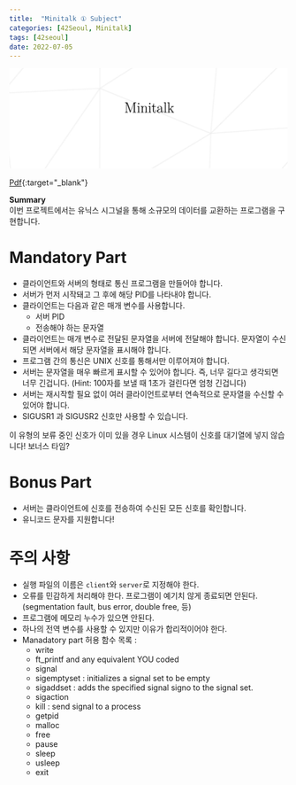 ```yaml
---
title:  "Minitalk ① Subject"
categories: [42Seoul, Minitalk]
tags: [42seoul]
date: 2022-07-05
---
```

![thumbnail](/assets/img/42seoul/minitalk/minitalk.png)

[Pdf](https://23tae.github.io/assets/file/minitalk_en.subject.pdf){:target="_blank"}

**Summary**  
이번 프로젝트에서는 유닉스 시그널을 통해 소규모의 데이터를 교환하는 프로그램을 구현합니다.

# Mandatory Part

- 클라이언트와 서버의 형태로 통신 프로그램을 만들어야 합니다.
- 서버가 먼저 시작돼고 그 후에 해당 PID를 나타내야 합니다.
- 클라이언트는 다음과 같은 매개 변수를 사용합니다.
    - 서버 PID
    - 전송해야 하는 문자열
- 클라이언트는 매개 변수로 전달된 문자열을 서버에 전달해야 합니다. 문자열이 수신되면 서버에서 해당 문자열을 표시해야 합니다.
- 프로그램 간의 통신은 UNIX 신호를 통해서만 이루어져야 합니다.
- 서버는 문자열을 매우 빠르게 표시할 수 있어야 합니다. 즉, 너무 길다고 생각되면 너무 긴겁니다. (Hint: 100자를 보낼 때 1초가 걸린다면 엄청 긴겁니다)
- 서버는 재시작할 필요 없이 여러 클라이언트로부터 연속적으로 문자열을 수신할 수 있어야 합니다.
- SIGUSR1 과 SIGUSR2 신호만 사용할 수 있습니다.

이 유형의 보류 중인 신호가 이미 있을 경우 Linux 시스템이 신호를 대기열에 넣지 않습니다! 보너스 타임?

# Bonus Part

- 서버는 클라이언트에 신호를 전송하여 수신된 모든 신호를 확인합니다.
- 유니코드 문자를 지원합니다!

# 주의 사항

- 실행 파일의 이름은 `client`와 `server`로 지정해야 한다.
- 오류를 민감하게 처리해야 한다. 프로그램이 예기치 않게 종료되면 안된다. (segmentation fault, bus error, double free, 등)
- 프로그램에 메모리 누수가 있으면 안된다.
- 하나의 전역 변수를 사용할 수 있지만 이유가 합리적이어야 한다.
- Manadatory part 허용 함수 목록 :
    - write
    - ft_printf and any equivalent YOU coded
    - signal
    - sigemptyset : initializes a signal set to be empty
    - sigaddset : adds the specified signal signo to the signal set.
    - sigaction
    - kill : send signal to a process
    - getpid
    - malloc
    - free
    - pause
    - sleep
    - usleep
    - exit